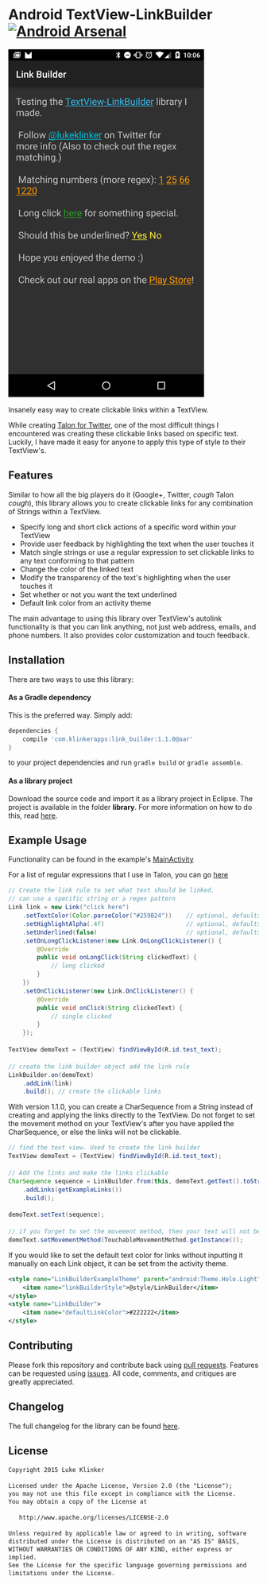 # Android TextView-LinkBuilder [![Android Arsenal](https://img.shields.io/badge/Android%20Arsenal-TextView--LinkBuilder-green.svg?style=flat)](https://android-arsenal.com/details/1/2049)

![Screenshot](preview.png)

Insanely easy way to create clickable links within a TextView. 

While creating [Talon for Twitter](https://github.com/klinker24/Talon-for-Twitter), one of the most difficult things I encountered was creating these clickable links based on specific text. Luckily, I have made it easy for anyone to apply this type of style to their TextView's.

## Features

Similar to how all the big players do it (Google+, Twitter, *cough* Talon *cough*), this library allows you to create clickable links for any combination of Strings within a TextView.

 - Specify long and short click actions of a specific word within your TextView
 - Provide user feedback by highlighting the text when the user touches it
 - Match single strings or use a regular expression to set clickable links to any text conforming to that pattern
 - Change the color of the linked text
 - Modify the transparency of the text's highlighting when the user touches it
 - Set whether or not you want the text underlined
 - Default link color from an activity theme

The main advantage to using this library over TextView's autolink functionality is that you can link anything, not just web address, emails, and phone numbers. It also provides color customization and touch feedback.

## Installation

There are two ways to use this library:

#### As a Gradle dependency

This is the preferred way. Simply add:

```groovy
dependencies {
    compile 'com.klinkerapps:link_builder:1.1.0@aar'
}
```

to your project dependencies and run `gradle build` or `gradle assemble`.

#### As a library project

Download the source code and import it as a library project in Eclipse. The project is available in the folder **library**. For more information on how to do this, read [here](http://developer.android.com/tools/projects/index.html#LibraryProjects).

## Example Usage

Functionality can be found in the example's [MainActivity](https://github.com/klinker24/Android-TextView-LinkBuilder/blob/master/example/src/main/java/com/klinker/android/link_builder_example/MainActivity.java)

For a list of regular expressions that I use in Talon, you can go [here](https://github.com/klinker24/Talon-for-Twitter/blob/master/src/main/java/com/klinker/android/twitter/utils/text/Regex.java)

```java
// Create the link rule to set what text should be linked.
// can use a specific string or a regex pattern
Link link = new Link("click here")
    .setTextColor(Color.parseColor("#259B24"))    // optional, defaults to holo blue
    .setHighlightAlpha(.4f) 					  // optional, defaults to .15f
    .setUnderlined(false) 						  // optional, defaults to true
    .setOnLongClickListener(new Link.OnLongClickListener() {
        @Override
        public void onLongClick(String clickedText) {
        	// long clicked
        }
    })
    .setOnClickListener(new Link.OnClickListener() {
        @Override
        public void onClick(String clickedText) {
        	// single clicked
        }
    });

TextView demoText = (TextView) findViewById(R.id.test_text);

// create the link builder object add the link rule
LinkBuilder.on(demoText)
    .addLink(link)
    .build(); // create the clickable links
```

With version 1.1.0, you can create a CharSequence from a String instead of creating and applying the links directly to the TextView. Do not forget to set the movement method on your TextView's after you have applied the CharSequence, or else the links will not be clickable.

```java
// find the text view. Used to create the link builder
TextView demoText = (TextView) findViewById(R.id.test_text);

// Add the links and make the links clickable
CharSequence sequence = LinkBuilder.from(this, demoText.getText().toString())
    .addLinks(getExampleLinks())
    .build();

demoText.setText(sequence);

// if you forget to set the movement method, then your text will not be clickable!
demoText.setMovementMethod(TouchableMovementMethod.getInstance());
```

If you would like to set the default text color for links without inputting it manually on each Link object, it can be set from the activity theme.

```xml
<style name="LinkBuilderExampleTheme" parent="android:Theme.Holo.Light">
    <item name="linkBuilderStyle">@style/LinkBuilder</item>
</style>
<style name="LinkBuilder">
    <item name="defaultLinkColor">#222222</item>
</style>
```

## Contributing

Please fork this repository and contribute back using [pull requests](https://github.com/klinker24/Android-TextView-LinkBuilder/pulls). Features can be requested using [issues](https://github.com/klinker24/Android-TextView-LinkBuilder/issues). All code, comments, and critiques are greatly appreciated.

## Changelog

The full changelog for the library can be found [here](https://github.com/klinker24/Android-TextView-LinkBuilder/blob/master/changelog.md).


## License

    Copyright 2015 Luke Klinker

    Licensed under the Apache License, Version 2.0 (the "License");
    you may not use this file except in compliance with the License.
    You may obtain a copy of the License at

       http://www.apache.org/licenses/LICENSE-2.0

    Unless required by applicable law or agreed to in writing, software
    distributed under the License is distributed on an "AS IS" BASIS,
    WITHOUT WARRANTIES OR CONDITIONS OF ANY KIND, either express or implied.
    See the License for the specific language governing permissions and
    limitations under the License.
